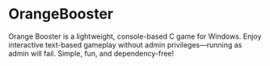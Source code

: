 # OrangeBooster
Orange Booster is a lightweight, console-based C game for Windows. Enjoy interactive text-based gameplay without admin privileges—running as admin will fail. Simple, fun, and dependency-free!
